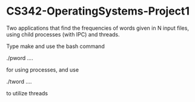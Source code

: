 # CS342-OperatingSystems-Project1


Two applications that find the frequencies of words given in N input files, using child processes (with IPC) and threads.

Type make and use the bash command

./pword <msgsize> <outfile> <N> <infile1> .... <infileN>
  
for using processes, and use
  
./tword <outfile> <N> <infile1> .... <infileN>
  
to utilize threads


